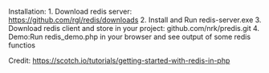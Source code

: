 Installation:
	1. Download redis server: https://github.com/rgl/redis/downloads
	2. Install and Run redis-server.exe
	3. Download redis client and store in your project: github.com/nrk/predis.git
	4. Demo:Run redis_demo.php in your browser and see output of some redis functios
	
	
Credit: https://scotch.io/tutorials/getting-started-with-redis-in-php
	